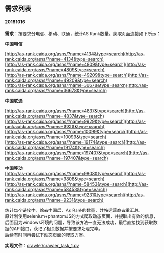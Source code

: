 ## 需求列表

#### 20181016
**需求**：按要求分电信、移动、联通，统计AS Rank数量。爬取页面连接如下所示：<br>

**中国电信**<br>

[http://as-rank.caida.org/asns/?name=4134&type=search](http://as-rank.caida.org/asns/?name=4134&type=search)<br>
[http://as-rank.caida.org/asns/?name=4809&type=search](http://as-rank.caida.org/asns/?name=4809&type=search)<br>
[http://as-rank.caida.org/asns/?name=49209&type=search](http://as-rank.caida.org/asns/?name=49209&type=search)<br>
[http://as-rank.caida.org/asns/?name=36678&type=search](http://as-rank.caida.org/asns/?name=36678&type=search)

**中国联通**<br>

[http://as-rank.caida.org/asns/?name=4837&type=search](http://as-rank.caida.org/asns/?name=4837&type=search)<br>
[http://as-rank.caida.org/asns/?name=9929&type=search](http://as-rank.caida.org/asns/?name=9929&type=search)<br>
[http://as-rank.caida.org/asns/?name=10099&type=search](http://as-rank.caida.org/asns/?name=10099&type=search)<br>
[http://as-rank.caida.org/asns/?name=19174&type=search](http://as-rank.caida.org/asns/?name=19174&type=search)<br>
[http://as-rank.caida.org/asns/?name=197407&type=search](http://as-rank.caida.org/asns/?name=197407&type=search)

**中国移动**<br>
[http://as-rank.caida.org/asns/?name=9808&type=search](http://as-rank.caida.org/asns/?name=9808&type=search)<br>
[http://as-rank.caida.org/asns/?name=58453&type=search](http://as-rank.caida.org/asns/?name=58453&type=search)<br>
[http://as-rank.caida.org/asns/?name=9231&type=search](http://as-rank.caida.org/asns/?name=9231&type=search)<br>

统计每个链接中，除去中国后，As Rank的数量，并按运营商去重汇总。<br>
原计划使用selenium+phantomJS的方式爬取动态页面，并提取出有效的信息，后面因为windows环境的问题，导致该方法一直无法成功，最后直接找到获取数据的API接口，获取了相关数据并按要求处理完毕。<br>
后续有时间再尝试下动态页面的爬取方案。<br>

**实现文件**：[crawler/crawler_task_1.py](https://github.com/52ai/Crawler4Caida/blob/master/crawler/CT001.py)


